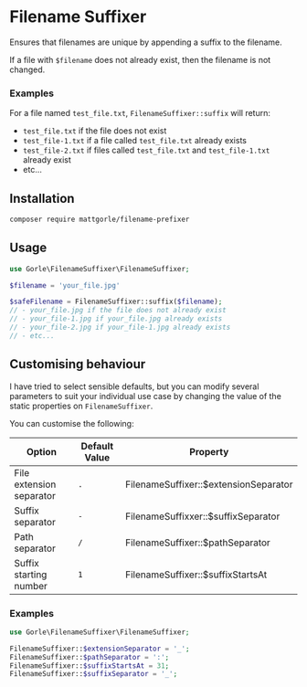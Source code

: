 # Filename Suffixer

Ensures that filenames are unique by appending a suffix to the filename.

If a file with `$filename` does not already exist, then the filename
is not changed.

### Examples

For a file named `test_file.txt`, `FilenameSuffixer::suffix` will return:

- `test_file.txt` if the file does not exist
- `test_file-1.txt` if a file called `test_file.txt` already exists
- `test_file-2.txt` if files called `test_file.txt` and `test_file-1.txt` already exist
- etc...

## Installation

```bash
composer require mattgorle/filename-prefixer
```

## Usage

```php
use Gorle\FilenameSuffixer\FilenameSuffixer;

$filename = 'your_file.jpg'

$safeFilename = FilenameSuffixer::suffix($filename); 
// - your_file.jpg if the file does not already exist
// - your_file-1.jpg if your_file.jpg already exists
// - your_file-2.jpg if your_file-1.jpg already exists
// - etc...
```

## Customising behaviour

I have tried to select sensible defaults, but you can modify several parameters to suit your 
individual use case by changing the value of the static properties on `FilenameSuffixer`.

You can customise the following:

| Option | Default Value | Property |
|---|---|---|
| File extension separator | `.` | FilenameSuffixer::$extensionSeparator |
| Suffix separator | `-` | FilenameSuffixxer::$suffixSeparator |
| Path separator | `/` | FilenameSuffixer::$pathSeparator |
| Suffix starting number | `1` | FilenameSuffixer::$suffixStartsAt |

### Examples

```php
use Gorle\FilenameSuffixer\FilenameSuffixer;

FilenameSuffixer::$extensionSeparator = '_'; 
FilenameSuffixer::$pathSeparator = ':';
FilenameSuffixer::$suffixStartsAt = 31;
FilenameSuffixer::$suffixSeparator = '_';
```